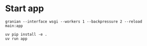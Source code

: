 

# Start app

```shell
granian --interface wsgi --workers 1 --backpressure 2 --reload main:app
```

```shell
uv pip install -e .
uv run app
```